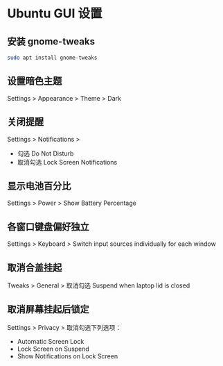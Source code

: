 # Ubuntu GUI 设置

## 安装 gnome-tweaks

```sh
sudo apt install gnome-tweaks
```

## 设置暗色主题

Settings > Appearance > Theme > Dark

## 关闭提醒

Settings > Notifications >
- 勾选 Do Not Disturb
- 取消勾选 Lock Screen Notifications

## 显示电池百分比

Settings > Power > Show Battery Percentage

## 各窗口键盘偏好独立

Settings > Keyboard > Switch input sources individually for each window

## 取消合盖挂起

Tweaks > General > 取消勾选 Suspend when laptop lid is closed

## 取消屏幕挂起后锁定

Settings > Privacy > 取消勾选下列选项：
- Automatic Screen Lock
- Lock Screen on Suspend
- Show Notifications on Lock Screen